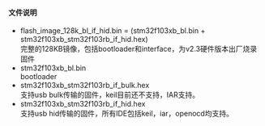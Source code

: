 #### 文件说明
- flash_image_128k_bl_if_hid.bin = (stm32f103xb_bl.bin + stm32f103xb_stm32f103rb_if_hid.hex)  
    完整的128KB镜像，包括bootloader和interface，为v2.3硬件版本出厂烧录固件
- stm32f103xb_bl.bin  
    bootloader
- stm32f103xb_stm32f103rb_if_bulk.hex  
    支持usb bulk传输的固件，keil目前还不支持，IAR支持。
- stm32f103xb_stm32f103rb_if_hid.hex  
    支持usb hid传输的固件，所有IDE包括keil，iar，openocd均支持。
